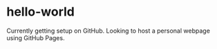 # hello-world

Currently getting setup on GitHub.
Looking to host a personal webpage using GitHub Pages.
